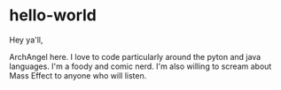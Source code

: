 # hello-world

Hey ya'll,

ArchAngel here. I love to code particularly around the pyton and java languages.
I'm a foody and comic nerd. I'm also willing to scream about Mass Effect to 
anyone who will listen.
